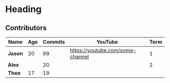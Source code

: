 # Heading

## Contributors

| Name      | Age | Commits | YouTube                            | Term |
| --------- | --- | ------- | ---------------------------------- | ---- |
| **Jason** | 20  | 99      | <https://youtube.com/some-channel> | 1    |
| **Alex**  |     | 20      |                                    | 2    |
| **Theo**  | 17  | 19      |                                    |      |
